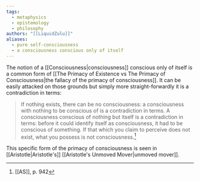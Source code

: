 ```yaml
---
tags:
  - metaphysics
  - epistemology
  - philosophy
authors: "[[LiquidZulu]]"
aliases:
  - pure self-consciousness
  - a consciousness conscious only of itself
---
```


The notion of a [[Consciousness|consciousness]] conscious only of itself is a common form of [[The Primacy of Existence vs The Primacy of Consciousness|the fallacy of the primacy of consciousness]]. It can be easily attacked on those grounds but simply more straight-forwardly it is a contradiction in terms: 

>If nothing exists, there can be no consciousness: a consciousness with nothing to be conscious of is a contradiction in terms. A consciousness conscious of nothing but itself is a contradiction in terms: before it could identify itself as consciousness, it had to be conscious of something. If that which you claim to perceive does not exist, what you possess is not consciousness.[^1]

This specific form of the primacy of consciousness is seen in [[Aristotle|Aristotle's]] [[Aristotle's Unmoved Mover|unmoved mover]].

[^1]: [[AS]], p. 942